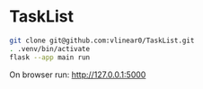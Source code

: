# TaskList

```bash
git clone git@github.com:vlinear0/TaskList.git
. .venv/bin/activate
flask --app main run
```
On browser run: http://127.0.0.1:5000
